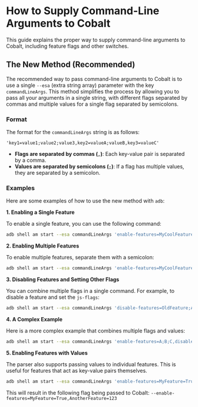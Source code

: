 # How to Supply Command-Line Arguments to Cobalt

This guide explains the proper way to supply command-line arguments to Cobalt, including feature flags and other switches.

## The New Method (Recommended)

The recommended way to pass command-line arguments to Cobalt is to use a single `--esa` (extra string array) parameter with the key `commandLineArgs`. This method simplifies the process by allowing you to pass all your arguments in a single string, with different flags separated by commas and multiple values for a single flag separated by semicolons.

### Format

The format for the `commandLineArgs` string is as follows:

```
'key1=value1;value2;value3,key2=valueA;valueB,key3=valueC'
```

- **Flags are separated by commas (`,`)**: Each key-value pair is separated by a comma.
- **Values are separated by semicolons (`;`)**: If a flag has multiple values, they are separated by a semicolon.

### Examples

Here are some examples of how to use the new method with `adb`:

**1. Enabling a Single Feature**

To enable a single feature, you can use the following command:

```bash
adb shell am start --esa commandLineArgs 'enable-features=MyCoolFeature' dev.cobalt.coat/dev.cobalt.app.MainActivity
```

**2. Enabling Multiple Features**

To enable multiple features, separate them with a semicolon:

```bash
adb shell am start --esa commandLineArgs 'enable-features=MyCoolFeature;AnotherFeature;ThirdFeature' dev.cobalt.coat/dev.cobalt.app.MainActivity
```

**3. Disabling Features and Setting Other Flags**

You can combine multiple flags in a single command. For example, to disable a feature and set the `js-flags`:

```bash
adb shell am start --esa commandLineArgs 'disable-features=OldFeature;AnotherOldFeature,js-flags=--some-js-flag' dev.cobalt.coat/dev.cobalt.app.MainActivity
```

**4. A Complex Example**

Here is a more complex example that combines multiple flags and values:

```bash
adb shell am start --esa commandLineArgs 'enable-features=A;B;C,disable-features=D;E;F,js-flags=--flag1;--flag2,blink-enable-features=L;M;N' dev.cobalt.coat/dev.cobalt.app.MainActivity
```

**5. Enabling Features with Values**

The parser also supports passing values to individual features. This is useful for features that act as key-value pairs themselves.

```bash
adb shell am start --esa commandLineArgs 'enable-features=MyFeature=True;AnotherFeature=123' dev.cobalt.coat/dev.cobalt.app.MainActivity
```

This will result in the following flag being passed to Cobalt: `--enable-features=MyFeature=True,AnotherFeature=123`
